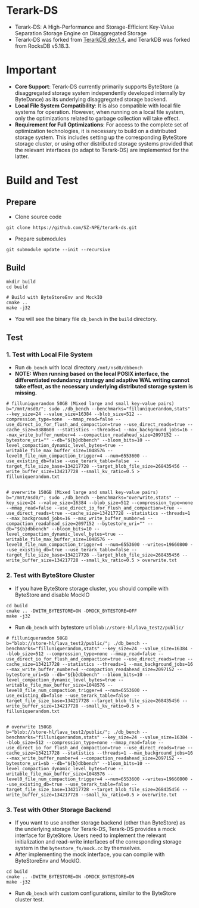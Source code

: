 # Terark-DS
- Terark-DS: A High-Performance and Storage-Efficient Key-Value Separation Storage Engine on Disaggregated Storage
- Terark-DS was forked from [TerarkDB dev.1.4](https://github.com/bytedance/terarkdb), and TerarkDB was forked from RocksDB v5.18.3.
# Important
- **Core Support**: Terark-DS currently primarily supports ByteStore (a disaggregated storage system independently developed internally by ByteDance) as its underlying disaggregated storage backend.
- **Local File System Compatibility**: It is also compatible with local file systems for operation. However, when running on a local file system, only the optimizations related to garbage collection will take effect.
- **Requirement for Full Optimizations**: For access to the complete set of optimization technologies, it is necessary to build on a distributed storage system. This includes setting up the corresponding ByteStore storage cluster, or using other distributed storage systems provided that the relevant interfaces (to adapt to Terark-DS) are implemented for the latter.

# Build and Test
## Prepare
- Clone source code
```
git clone https://github.com/SZ-NPE/terark-ds.git
```
- Prepare submodules
```
git submodule update --init --recursive
```
## Build 
```
mkdir build
cd build

# Build with ByteStoreEnv and MockIO
cmake .. 
make -j32
```
- You will see the binary file `db_bench` in the `build` directory.

## Test
### 1. Test with Local File System
- Run `db_bench` with local directory `/mnt/nsd0/dbbench`
- **NOTE: When running based on the local POSIX interface, the differentiated redundancy strategy and adaptive WAL writing cannot take effect, as the necessary underlying distributed storage system is missing.** 
```
# filluniquerandom 50GB (Mixed large and small key-value pairs)
b="/mnt/nsd0/"; sudo ./db_bench --benchmarks="filluniquerandom,stats" --key_size=24 --value_size=16384 --blob_size=512 --compression_type=none  --mmap_read=false --use_direct_io_for_flush_and_compaction=true --use_direct_reads=true --cache_size=8388608 --statistics --threads=1 --max_background_jobs=16 --max_write_buffer_number=4 --compaction_readahead_size=2097152 --bytestore_uri="" --db="${b}dbbench" --bloom_bits=10 --level_compaction_dynamic_level_bytes=true --writable_file_max_buffer_size=1048576 --level0_file_num_compaction_trigger=4 --num=6553600 --use_existing_db=false --use_terark_table=false  --target_file_size_base=134217728 --target_blob_file_size=268435456 --write_buffer_size=134217728 --small_kv_ratio=0.5 > filluniquerandom.txt


# overwrite 150GB (Mixed large and small key-value pairs)
b="/mnt/nsd0/"; sudo ./db_bench --benchmarks="overwrite,stats" --key_size=24 --value_size=16384 --blob_size=512 --compression_type=none --mmap_read=false --use_direct_io_for_flush_and_compaction=true --use_direct_reads=true --cache_size=134217728 --statistics --threads=1 --max_background_jobs=16 --max_write_buffer_number=4 --compaction_readahead_size=2097152 --bytestore_uri="" --db="${b}dbbench" --bloom_bits=10 --level_compaction_dynamic_level_bytes=true --writable_file_max_buffer_size=1048576 --level0_file_num_compaction_trigger=4 --num=6553600 --writes=19660800 --use_existing_db=true --use_terark_table=false --target_file_size_base=134217728 --target_blob_file_size=268435456 --write_buffer_size=134217728 --small_kv_ratio=0.5 > overwrite.txt

```

### 2. Test with ByteStore Cluster
- If you have ByteStore storage cluster, you should compile with ByteStore and disable MockIO
```
cd build
cmake .. -DWITH_BYTESTORE=ON -DMOCK_BYTESTORE=OFF
make -j32
```
- Run `db_bench` with bytestore uri `blob://store-hl/lava_test2/public/`
```
# filluniquerandom 50GB 
b="blob://store-hl/lava_test2/public/"; ./db_bench --benchmarks="filluniquerandom,stats" --key_size=24 --value_size=16384 --blob_size=512 --compression_type=none --mmap_read=false --use_direct_io_for_flush_and_compaction=true --use_direct_reads=true --cache_size=134217728 --statistics --threads=1 --max_background_jobs=16 --max_write_buffer_number=4 --compaction_readahead_size=2097152 --bytestore_uri=$b --db="${b}dbbench" --bloom_bits=10 --level_compaction_dynamic_level_bytes=true --writable_file_max_buffer_size=1048576 --level0_file_num_compaction_trigger=4 --num=6553600 --use_existing_db=false --use_terark_table=false  --target_file_size_base=134217728 --target_blob_file_size=268435456 --write_buffer_size=134217728 --small_kv_ratio=0.5 > filluniquerandom.txt


# overwrite 150GB
b="blob://store-hl/lava_test2/public/"; ./db_bench --benchmarks="filluniquerandom,stats" --key_size=24 --value_size=16384 --blob_size=512 --compression_type=none --mmap_read=false --use_direct_io_for_flush_and_compaction=true --use_direct_reads=true --cache_size=134217728 --statistics --threads=1 --max_background_jobs=16 --max_write_buffer_number=4 --compaction_readahead_size=2097152 --bytestore_uri=$b --db="${b}dbbench" --bloom_bits=10 --level_compaction_dynamic_level_bytes=true --writable_file_max_buffer_size=1048576 --level0_file_num_compaction_trigger=4 --num=6553600 --writes=19660800 --use_existing_db=true --use_terark_table=false --target_file_size_base=134217728 --target_blob_file_size=268435456 --write_buffer_size=134217728 --small_kv_ratio=0.5 > overwrite.txt
```

### 3. Test with Other Storage Backend
- If you want to use another storage backend (other than ByteStore) as the underlying storage for Terark-DS, Terark-DS provides a mock interface for ByteStore. Users need to implement the relevant initialization and read-write interfaces of the corresponding storage system in the `bytestore_fs/mock.cc` by themselves.
- After implementing the mock interface, you can compile with ByteStoreEnv and MockIO. 
```
cd build
cmake .. -DWITH_BYTESTORE=ON -DMOCK_BYTESTORE=ON
make -j32
```
- Run `db_bench` with custom configurations, similar to the ByteStore cluster test.
